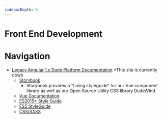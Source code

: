 ```yaml
---
sidebarDepth: 9
---
```

# Front End Development


# Navigation
* [Legacy Angular 1.x Dude Platform Documentation](https://frontend.dudesoln.com) *This site is currently down
    * [Storybook](https://storybook.dudesoln.com/)
        * Storybook provides a "Living styleguide" for our Vue component library as well as our Open Source Utility CSS library DudeWind
    * [Vue Documentation](https://vuejs.org/v2/style-guide/)
    * [ES2015+ Style Guide](/FrontEnd/StyleGuides/ES2015.md)
    * [ES5 StyleGuide](/FrontEnd/StyleGuides/ES5.md)
    * [CSS/SASS](/FrontEnd/StyleGuides/CSS.md)

